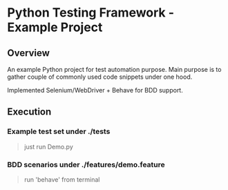 # Python Testing Framework - Example Project

## Overview
An example Python project for test automation purpose.
Main purpose is to gather couple of commonly used code snippets under one hood.

Implemented Selenium/WebDriver + Behave for BDD support. 

## Execution
### Example test set under ./tests
> just run Demo.py

### BDD scenarios under ./features/demo.feature
> run 'behave' from terminal